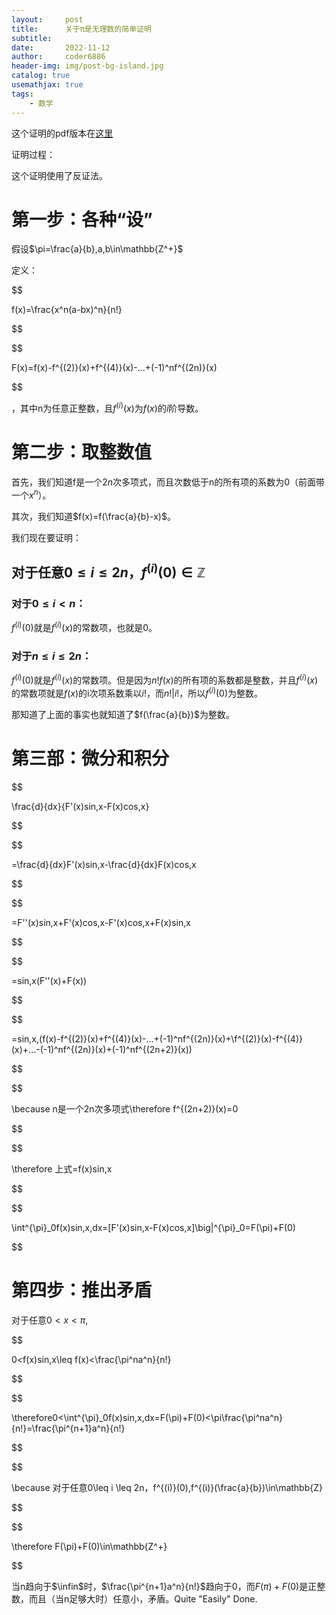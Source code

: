 ```yaml
---
layout:     post
title:      关于π是无理数的简单证明
subtitle:   
date:       2022-11-12
author:     coder6886
header-img: img/post-bg-island.jpg
catalog: true
usemathjax: true
tags:
    - 数学
---
```

这个证明的pdf版本在[这里](https://github.com/Coder6886/coder6886.github.io/blob/master/word_files/A_Simple_Proof_that_Pi_is_Irrational.pdf)

证明过程：

这个证明使用了反证法。

# 第一步：各种“设”

假设$\pi=\frac{a}{b},a,b\in\mathbb{Z^+}$

定义：

$$

f(x)=\frac{x^n(a-bx)^n}{n!}

$$

$$

F(x)=f(x)-f^{(2)}(x)+f^{(4)}(x)-...+(-1)^nf^{(2n)}(x)

$$

，其中n为任意正整数，且$f^{(i)}(x)$为$f(x)$的$i$阶导数。

# 第二步：取整数值

首先，我们知道f是一个$2n$次多项式，而且次数低于n的所有项的系数为0（前面带一个$x^n$）。

其次，我们知道$f(x)=f(\frac{a}{b}-x)$。

我们现在要证明：

## 对于任意$0\leq i \leq 2n$，$f^{(i)}(0)\in\mathbb{Z}$

### 对于$0\leq i< n$：

$f^{(i)}(0)$就是$f^{(i)}(x)$的常数项，也就是0。
### 对于$n\leq i\leq 2n$：

$f^{(i)}(0)$就是$f^{(i)}(x)$的常数项。但是因为$n!f(x)$的所有项的系数都是整数，并且$f^{(i)}(x)$的常数项就是$f(x)$的i次项系数乘以$i!$，而$n!\big|i!$，所以$f^{(i)}(0)$为整数。

那知道了上面的事实也就知道了$f(\frac{a}{b})$为整数。

# 第三部：微分和积分

$$

\frac{d}{dx}\{F'(x)sin\,x-F(x)cos\,x\}

$$

$$

=\frac{d}{dx}F'(x)sin\,x-\frac{d}{dx}F(x)cos\,x

$$

$$

=F''(x)sin\,x+F'(x)cos\,x-F'(x)cos\,x+F(x)sin\,x

$$

$$

=sin\,x(F''(x)+F(x))

$$

$$

=sin\,x\,(f(x)-f^{(2)}(x)+f^{(4)}(x)-...+(-1)^nf^{(2n)}(x)+\\f^{(2)}(x)-f^{(4)}(x)+...-(-1)^nf^{(2n)}(x)+(-1)^nf^{(2n+2)}(x))

$$

$$

\because n是一个2n次多项式\therefore f^{(2n+2)}(x)=0

$$

$$

\therefore 上式=f(x)sin\,x

$$

$$

\int^{\pi}_0f(x)sin\,x\,dx=[F'(x)sin\,x-F(x)cos\,x]\big|^{\pi}_0=F(\pi)+F(0)

$$

# 第四步：推出矛盾

对于任意$0<x<\pi$,

$$

0<f(x)sin\,x\leq f(x)<\frac{\pi^na^n}{n!}

$$

$$

\therefore0<\int^{\pi}_0f(x)sin\,x\,dx=F(\pi)+F(0)<\pi\frac{\pi^na^n}{n!}=\frac{\pi^{n+1}a^n}{n!}

$$

$$

\because 对于任意0\leq i \leq 2n，f^{(i)}(0),f^{(i)}(\frac{a}{b})\in\mathbb{Z}

$$

$$

\therefore F(\pi)+F(0)\in\mathbb{Z^+}

$$

当n趋向于$\infin$时，$\frac{\pi^{n+1}a^n}{n!}$趋向于0，而$F(\pi)+F(0)$是正整数，而且（当n足够大时）任意小，矛盾。Quite "Easily" Done.